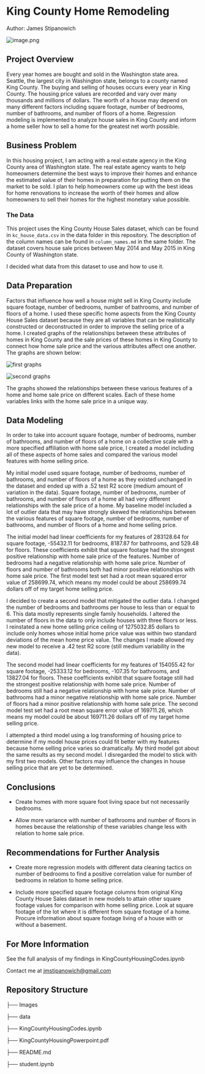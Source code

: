 # King County Home Remodeling

Author: James Stipanowich

![image.png](Images/kingcounty.jpg)


## Project Overview

Every year homes are bought and sold in the Washington state area. Seattle, the largest city in Washington state, belongs to a county named King County. The buying and selling of houses occurs every year in King County. The housing price values are recorded and vary over many thousands and millions of dollars. The worth of a house may depend on many different factors including square footage, number of bedrooms, number of bathrooms, and number of floors of a home. Regression modeling is implemented to analyze house sales in King County and inform a home seller how to sell a home for the greatest net worth possible.

## Business Problem

In this housing project, I am acting with a real estate agency in the King County area of Washington state. The real estate agency wants to help homeowners determine the best ways to improve their homes and enhance the estimated value of their homes in preparation for putting them on the market to be sold. I plan to help homeowners come up with the best ideas for home renovations to increase the worth of their homes and allow homeowners to sell their homes for the highest monetary value possible.

### The Data

This project uses the King County House Sales dataset, which can be found in  `kc_house_data.csv` in the data folder in this repository. The description of the column names can be found in `column_names.md` in the same folder. The dataset covers house sale prices between May 2014 and May 2015 in King County of Washington state.

I decided what data from this dataset to use and how to use it. 

## Data Preparation

Factors that influence how well a house might sell in King County include square footage, number of bedrooms, number of bathrooms, and number of floors of a home. I used these specific home aspects from the King County House Sales dataset because they are all variables that can be realistically constructed or deconstructed in order to improve the selling price of a home. I created graphs of the relationships between these attributes of homes in King County and the sale prices of these homes in King County to connect how home sale price and the various attributes affect one another. The graphs are shown below:

![first graphs](Images/firsttwographshousing.png)

![second graphs](Images/secondtwographshousing.png)


The graphs showed the relationships between these various features of a home and home sale price on different scales. Each of these home variables links with the home sale price in a unique way.

## Data Modeling

In order to take into account square footage, number of bedrooms, number of bathrooms, and number of floors of a home on a collective scale with a more specified affiliation with home sale price, I created a model including all of these aspects of home sales and compared the various model features with home selling price.

My initial model used square footage, number of bedrooms, number of bathrooms, and number of floors of a home as they existed unchanged in the dataset and ended up with a .52 test R2 score (medium amount of variation in the data). Square footage, number of bedrooms, number of bathrooms, and number of floors of a home all had very different relationships with the sale price of a home. My baseline model included a lot of outlier data that may have strongly skewed the relationships between the various features of square footage, number of bedrooms, number of bathrooms, and number of floors of a home and home selling price. 

The initial model had linear coefficients for my features of 283128.64 for square footage, -55432.11 for bedrooms, 8187.87 for bathrooms, and 529.48 for floors. These coefficients exhibit that square footage had the strongest positive relationship with home sale price of the features. Number of bedrooms had a negative relationship with home sale price. Number of floors and number of bathrooms both had minor positive relationships with home sale price. The first model test set had a root mean squared error value of 258699.74, which means my model could be about 258699.74 dollars off of my target home selling price.

I decided to create a second model that mitigated the outlier data. I changed the number of bedrooms and bathrooms per house to less than or equal to 6. This data mostly represents single family households. I altered the number of floors in the data to only include houses with three floors or less. I reinstated a new home selling price ceiling of 1275032.85 dollars to include only homes whose initial home price value was within two standard deviations of the mean home price value. The changes I made allowed my new model to receive a .42 test R2 score (still medium variability in the data).

The second model had linear coefficients for my features of 154055.42 for square footage, -25333.12 for bedrooms, -107.35 for bathrooms, and 13827.04 for floors. These coefficients exhibit that square footage still had the strongest positive relationship with home sale price. Number of bedrooms still had a negative relationship with home sale price.  Number of bathrooms had a minor negative relationship with home sale price. Number of floors had a minor positive relationship with home sale price. The second model test set had a root mean square error value of 169711.26, which means my model could be about 169711.26 dollars off of my target home selling price.

I attempted a third model using a log transforming of housing price to determine if my model house prices could fit better with my features because home selling price varies so dramatically. My third model got about the same results as my second model. I disregarded the model to stick with my first two models. Other factors may influence the changes in house selling price that are yet to be determined.

## Conclusions

- Create homes with more square foot living space but not necessarily bedrooms.

- Allow more variance with number of bathrooms and number of floors in homes because the relationship of these variables change less with relation to home sale price.

## Recommendations for Further Analysis

- Create more regression models with different data cleaning tactics on number of bedrooms to find a positive correlation value for number of bedrooms in relation to home selling price.

- Include more specified square footage columns from original King County House Sales dataset in new models to attain other square footage values for comparison with home selling price. Look at square footage of the lot where it is different from square footage of a home. Procure information about square footage living of a house with or without a basement.

## For More Information

See the full analysis of my findings in KingCountyHousingCodes.ipynb

Contact me at jmstipanowich@gmail.com

## Repository Structure

├── Images

├── data

├── KingCountyHousingCodes.ipynb

├── KingCountyHousingPowerpoint.pdf

├── README.md

├── student.ipynb